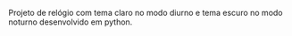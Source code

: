Projeto de relógio com tema claro no modo diurno e tema escuro no modo noturno desenvolvido em python.
